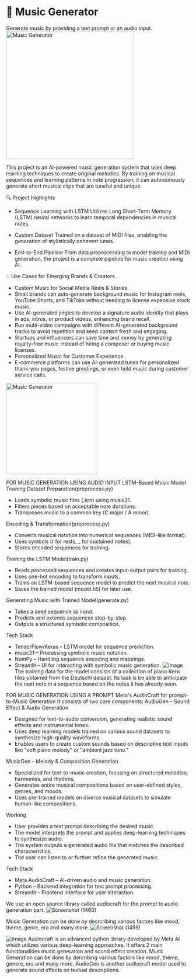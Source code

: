 # 🎵 Music Generator
Generate music by providing a text prompt or an audio input.
<img src = "https://github.com/Kushmathur1206/Music-Generator/assets/99969817/447e552d-6951-4d3f-ba82-2bf56956c02d"  alt="Music Generator" width="350"/>



This project is an AI-powered music generation system that uses deep learning techniques to create original melodies. By training on musical sequences and learning patterns in note progression, it can autonomously generate short musical clips that are tuneful and unique.

🔍 Project Highlights
- Sequence Learning with LSTM
  Utilizes Long Short-Term Memory (LSTM) neural networks to learn temporal dependencies in musical notes.
  
- Custom Dataset
  Trained on a dataset of MIDI files, enabling the generation of stylistically coherent tunes.
  
- End-to-End Pipeline
  From data preprocessing to model training and MIDI generation, the project is a complete pipeline for music creation using AI.

💡 Use Cases for Emerging Brands & Creators
- Custom Music for Social Media Reels & Stories
- Small brands can auto-generate background music for Instagram reels, YouTube Shorts, and TikToks without needing to license expensive stock music.
- Use AI-generated jingles to develop a signature audio identity that plays in ads, intros, or product videos, enhancing brand recall.
- Run multi-video campaigns with different AI-generated background tracks to avoid repetition and keep content fresh and engaging.
- Startups and influencers can save time and money by generating royalty-free music instead of hiring a composer or buying music licenses.
- Personalized Music for Customer Experience
- E-commerce platforms can use AI-generated tunes for personalized thank-you pages, festive greetings, or even hold music during customer service calls.

<img src="https://github.com/user-attachments/assets/15917998-95c1-4648-b290-3c60a489e44e" alt="Music Generator" width="250"/>

FOR MUSIC GENERATION USING AUDIO INPUT
LSTM-Based Music Model Training
Dataset Preparation(preprocess.py)
- Loads symbolic music files (.krn) using music21.
- Filters pieces based on acceptable note durations.
- Transposes music to a common key (C major / A minor).

Encoding & Transformation(preprocess.py)
- Converts musical notation into numerical sequences (MIDI-like format).
- Uses symbols (r for rests, _ for sustained notes).
- Stores encoded sequences for training.

Training the LSTM Model(train.py)
- Reads processed sequences and creates input-output pairs for training.
- Uses one-hot encoding to transform inputs.
- Trains an LSTM-based sequence model to predict the next musical note.
- Saves the trained model (model.h5) for later use.

Generating Music with Trained Model(generate.py)
- Takes a seed sequence as input.
- Predicts and extends sequences step-by-step.
- Outputs a structured symbolic composition.

Tech Stack
- TensorFlow/Keras – LSTM model for sequence prediction.
- music21 – Processing symbolic music notation.
- NumPy – Handling sequence encoding and mappings.
- Streamlit – UI for interacting with symbolic music generation.
![image](https://github.com/Kushmathur1206/Music-Generator/assets/99969817/268319c3-3602-45a3-a3a7-7d85d3cda070)
The training data for the model consists of a collection of piano Kern files obtained from the Deutschl dataset. 
Its task is be able to anticipate the next note in a sequence based on the notes it has already seen. 

FOR MUSIC GENERATION USING A PROMPT 
Meta's AudioCraft for prompt-to-Music Generation
It consists of two core components:
AudioGen – Sound Effect & Audio Generation
- Designed for text-to-audio conversion, generating realistic sound effects and instrumental tones.
- Uses deep learning models trained on various sound datasets to synthesize high-quality waveforms.
- Enables users to create custom sounds based on descriptive text inputs like "soft piano melody" or "ambient jazz tune."

MusicGen – Melody & Composition Generation
- Specialized for text-to-music creation, focusing on structured melodies, harmonies, and rhythms.
- Generates entire musical compositions based on user-defined styles, genres, and moods.
- Uses pre-trained models on diverse musical datasets to simulate human-like compositions.

Working
- User provides a text prompt describing the desired music.
- The model interprets the prompt and applies deep-learning techniques to synthesize audio.
- The system outputs a generated audio file that matches the described characteristics.
- The user can listen to or further refine the generated music.

Tech Stack
- Meta AudioCraft – AI-driven audio and music generation.
- Python – Backend integration for text prompt processing.
- Streamlit – Frontend interface for user interaction.


We use an open source library called audiocraft for the prompt to audio generation part.
![Screenshot (1460)](https://github.com/Kushmathur1206/Music-Generator/assets/99969817/7244161c-309d-453a-ac87-3aa461eb1937)

Music Generation can be done by desrcribing various factors like mood, theme, genre, era and many more.
![Screenshot (1459)](https://github.com/Kushmathur1206/Music-Generator/assets/99969817/82567ec8-78e6-4a61-9589-9b47eabbbd33)

![image](https://github.com/Kushmathur1206/Music-Generator/assets/99969817/1caa4f5f-896f-461c-9f46-ec89f8b2807c)
Audiocraft is an advanced python library developed by Meta AI which utilizes various deep-learning approaches. It offers 2 main functionalities music generation and sound effect creation.
Music Generation can be done by dercribing various factors like mood, theme, genere, era and many more.
AudioGen is another audiocraft model used to generate sound effects on textual descriptions.




